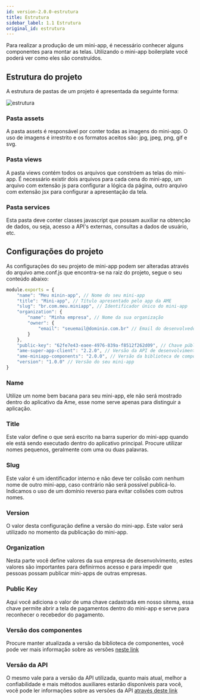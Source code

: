 ```yaml
---
id: version-2.0.0-estrutura
title: Estrutura
sidebar_label: 1.1 Estrutura
original_id: estrutura
---
```


Para realizar a produção de um mini-app, é necessário conhecer alguns componentes para 
montar as telas. Utilizando o mini-app boilerplate você poderá ver como eles são construídos.

## Estrutura do projeto

A estrutura de pastas de um projeto é apresentada da seguinte forma:

![estrutura](assets/folder_structure.png)

### Pasta assets

A pasta assets é responsável por conter todas as imagens do mini-app. O uso de imagens é irrestrito e os formatos 
aceitos são: jpg, jpeg, png, gif e svg.

### Pasta views

A pasta views contém todos os arquivos que constróem as telas do mini-app.
É necessário existir dois arquivos para cada cena do mini-app, um arquivo com extensão js para configurar a lógica da página,
outro arquivo com extensão jsx para configurar a apresentação da tela.

### Pasta services

Esta pasta deve conter classes javascript que possam auxiliar na obtenção de dados, ou seja, acesso a API's externas,
consultas a dados de usuário, etc.

## Configurações do projeto

As configurações do seu projeto de mini-app podem ser alteradas através do arquivo ame.conf.js que encontra-se na raiz do projeto, segue o seu conteúdo abaixo:

```javascript
module.exports = {
    "name": "Meu minin-app", // Nome do seu mini-app
    "title": "Mini-app", // Título apresentado pelo app da AME
    "slug": "br.com.meu.miniapp", // Identificador único do mini-app
    "organization": {
        "name": "Minha empresa", // Nome da sua organização
        "owner": {
            "email": "seuemail@dominio.com.br" // Email do desenvolvedor
        }
    },
    "public-key": "62fe7e43-eaee-4976-839a-f8512f262d09", // Chave pública para pagamento
    "ame-super-app-client": "2.2.0", // Versão da API de desenvolvimento
    "ame-miniapp-components": "2.0.0", // Versão da biblioteca de componentes
    "version": "1.0.0" // Versão do seu mini-app
}
```

### Name

Utilize um nome bem bacana para seu mini-app, ele não será mostrado dentro do aplicativo da Ame, esse nome serve apenas para distinguir a aplicação.

### Title

Este valor define o que será escrito na barra superior do mini-app quando ele está sendo executado dentro do aplicativo principal. Procure utilizar nomes pequenos, geralmente com uma ou duas palavras.

### Slug

Este valor é um identificador interno e não deve ter colisão com nenhum nome de outro mini-app, caso contrário não será possível publicá-lo. Indicamos o uso de um domínio reverso para evitar colisões com outros nomes.

### Version

O valor desta configuração define a versão do mini-app. Este valor será utilizado no momento da publicação do mini-app. 

### Organization

Nesta parte você define valores da sua empresa de desenvolvimento, estes valores são importantes para definirmos acesso e para impedir que pessoas possam publicar mini-apps de outras empresas.

### Public Key

Aqui você adiciona o valor de uma chave cadastrada em nosso sitema, essa chave permite abrir a tela de pagamentos dentro do mini-app e serve para reconhecer o recebedor do pagamento.

### Versão dos componentes

Procure manter atualizada a versão da biblioteca de componentes, você pode ver mais informação sobre as versões [neste link](https://ame-miniapp-components.calindra.com.br/versions/)

### Versão da API

O mesmo vale para a versão da API utilizada, quanto mais atual, melhor a confiabilidade e mais métodos auxiliares estarão disponíveis para você, 
você pode ler informações sobre as versões da API [através deste link](https://super-app-client.calindra.com.br/versions/)
